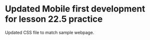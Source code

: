 # Updated Mobile first development for lesson 22.5 practice

Updated CSS file to match sample webpage.
